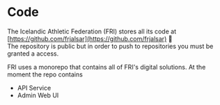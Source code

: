 # Code

The Icelandic Athletic Federation (FRI) stores all its code at [https://github.com/frjalsar](https://github.com/frjalsar) :link:\
The repository is public but in order to push to repositories you must be granted a access.

FRI uses a monorepo that contains all of FRI's digital solutions. At the moment the repo contains

* API Service
* Admin Web UI
